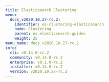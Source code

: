 ```yaml
---
title: Elasticsearch Clustering
menu:
  docs_v2020.10.27-rc.2:
    identifier: es-clustering-elasticsearch
    name: Clustering
    parent: es-elasticsearch-guides
    weight: 25
menu_name: docs_v2020.10.27-rc.2
info:
  cli: v0.14.0-rc.2
  community: v0.14.0-rc.2
  enterprise: v0.1.0-rc.2
  installer: v0.14.0-rc.2
  version: v2020.10.27-rc.2
---
```



